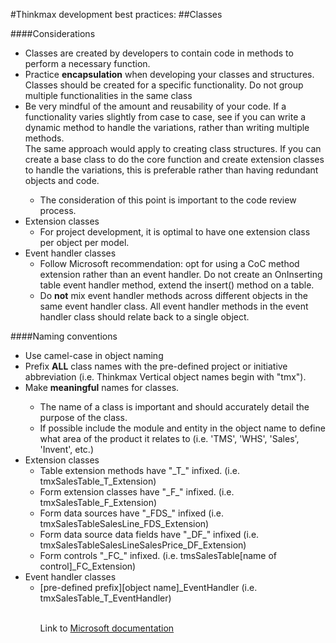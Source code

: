 #Thinkmax development best practices:
##Classes

####Considerations
<ul>
    <li>Classes are created by developers to contain code in methods to perform a necessary function.</li>
    <li>Practice <b>encapsulation</b> when developing your classes and structures.  Classes should be created for a specific functionality.  Do not group multiple functionalities in the same class</li>
    <li>Be very mindful of the amount and reusability of your code.  If a functionality varies slightly from case to case, see if you can write a dynamic method to handle the variations, rather than writing multiple methods.<br>The same approach would apply to creating class structures. If you can create a base class to do the core function and create extension classes to handle the variations, this is preferable rather than having redundant objects and code.</li>
    <ul>
        <li>The consideration of this point is important to the code review process.</li>    
    </ul>
    <li>Extension classes
        <ul>
            <li>For project development, it is optimal to have one extension class per object per model.</li>
        </ul>
    </li>
    <li>Event handler classes
        <ul>
            <li>Follow Microsoft recommendation: opt for using a CoC method extension rather than an event handler.  Do not create an OnInserting table event handler method, extend the insert() method on a table.</li>
            <li>Do <b>not</b> mix event  handler methods across different objects in the same event handler class. All event handler methods in the event handler class should relate back to a single object.</li>
        </ul>
    </li>
</ul>

####Naming conventions
<ul>
    <li>Use camel-case in object naming</li>
    <li>Prefix <b>ALL</b> class names with the pre-defined project or initiative abbreviation (i.e. Thinkmax Vertical object names begin with "tmx").</li>
    <li>Make <b>meaningful</b> names for classes.</li>
    <ul>
        <li>The name of a class is important and should accurately detail the purpose of the class.</li>
        <li>If possible include the module and entity in the object name to define what area of the product it relates to (i.e. 'TMS', 'WHS', 'Sales', 'Invent', etc.)</li>
    </ul>
    <li>Extension classes
        <ul>
            <li>Table extension methods have "_T_" infixed. (i.e. tmxSalesTable_T_Extension)</li>
            <li>Form extension classes have "_F_" infixed. (i.e. tmxSalesTable_F_Extension)</li>
            <li>Form data sources have "_FDS_" infixed (i.e. tmxSalesTableSalesLine_FDS_Extension)</li>
            <li>Form data source data fields have "_DF_" infixed (i.e. tmxSalesTableSalesLineSalesPrice_DF_Extension)</li>
            <li>Form controls "_FC_" infixed. (i.e. tmsSalesTable[name of control]_FC_Extension)</li>
        </ul>
    </li>
    <li>Event handler classes
        <ul>
            <li>[pre-defined prefix][object name]_EventHandler (i.e. tmxSalesTable_T_EventHandler)</li>
        <ul>
    </li>
</ul>

<br>
Link to <a href="https://learn.microsoft.com/en-us/dynamics365/fin-ops-core/dev-itpro/dev-ref/xpp-classes-methods">Microsoft documentation</a>